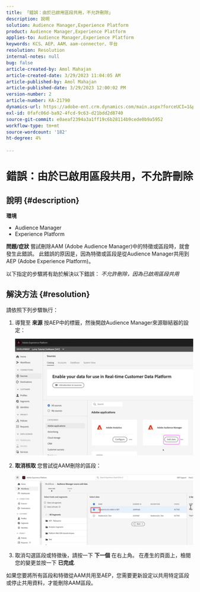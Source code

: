 ```yaml
---
title: 「錯誤：由於已啟用區段共用，不允許刪除」
description: 說明
solution: Audience Manager,Experience Platform
product: Audience Manager,Experience Platform
applies-to: Audience Manager,Experience Platform
keywords: KCS、AEP、AAM、aam-connector、平台
resolution: Resolution
internal-notes: null
bug: false
article-created-by: Amol Mahajan
article-created-date: 3/29/2023 11:04:05 AM
article-published-by: Amol Mahajan
article-published-date: 3/29/2023 12:00:02 PM
version-number: 2
article-number: KA-21790
dynamics-url: https://adobe-ent.crm.dynamics.com/main.aspx?forceUCI=1&pagetype=entityrecord&etn=knowledgearticle&id=2959ba6a-21ce-ed11-b597-6045bd0065b6
exl-id: 0fafc06d-ba92-4fcd-9c63-d21bdd2d8740
source-git-commit: e0aeaf2394a3a1ff19c6b28114b9cede0b9a5952
workflow-type: tm+mt
source-wordcount: '182'
ht-degree: 4%

---
```


# 錯誤：由於已啟用區段共用，不允許刪除

## 說明 {#description}

<b>環境</b>
- Audience Manager
- Experience Platform



<b>問題/症狀</b>
嘗試刪除AAM (Adobe Audience Manager)中的特徵或區段時，就會發生此錯誤。 此錯誤的原因是，因為特徵或區段是從Audience Manager共用到AEP (Adobe Experience Platform)。

以下指定的步驟將有助於解決以下錯誤： *不允許刪除，因為已啟用區段共用*


## 解決方法 {#resolution}

請依照下列步驟執行：<br>


1. 導覽至 <b>來源</b> 按AEP中的標籤，然後開啟Audience Manager來源聯結器的設定：



   ![](assets/fc2c0636-a6cd-ed11-b597-6045bd006239.png)


2. <b>取消核取</b> 您嘗試從AAM刪除的區段：

   ![](assets/48be788f-a6cd-ed11-b597-6045bd006239.png)
3. 取消勾選區段或特徵後，請按一下 <b>下一個</b> 在右上角。 在產生的頁面上，檢閱您的變更並按一下 <b>已完成</b>.




如果您要將所有區段和特徵從AAM共用至AEP，您需要更新設定以共用特定區段或停止共用資料，才能刪除AAM區段。
